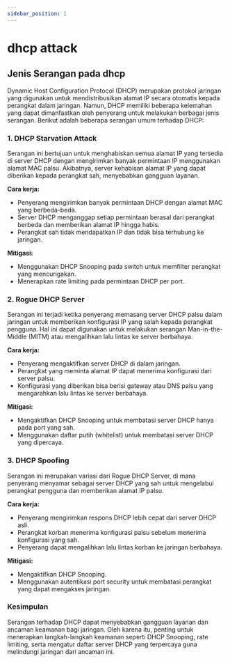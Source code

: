 ```yaml
---
sidebar_position: 1
---
```


# dhcp attack

## Jenis Serangan pada dhcp

Dynamic Host Configuration Protocol (DHCP) merupakan protokol jaringan yang digunakan untuk mendistribusikan alamat IP secara otomatis kepada perangkat dalam jaringan. Namun, DHCP memiliki beberapa kelemahan yang dapat dimanfaatkan oleh penyerang untuk melakukan berbagai jenis serangan. Berikut adalah beberapa serangan umum terhadap DHCP:

### 1. DHCP Starvation Attack
Serangan ini bertujuan untuk menghabiskan semua alamat IP yang tersedia di server DHCP dengan mengirimkan banyak permintaan IP menggunakan alamat MAC palsu. Akibatnya, server kehabisan alamat IP yang dapat diberikan kepada perangkat sah, menyebabkan gangguan layanan.

**Cara kerja:**
- Penyerang mengirimkan banyak permintaan DHCP dengan alamat MAC yang berbeda-beda.
- Server DHCP menganggap setiap permintaan berasal dari perangkat berbeda dan memberikan alamat IP hingga habis.
- Perangkat sah tidak mendapatkan IP dan tidak bisa terhubung ke jaringan.

**Mitigasi:**
- Menggunakan DHCP Snooping pada switch untuk memfilter perangkat yang mencurigakan.
- Menerapkan rate limiting pada permintaan DHCP per port.

### 2. Rogue DHCP Server
Serangan ini terjadi ketika penyerang memasang server DHCP palsu dalam jaringan untuk memberikan konfigurasi IP yang salah kepada perangkat pengguna. Hal ini dapat digunakan untuk melakukan serangan Man-in-the-Middle (MITM) atau mengalihkan lalu lintas ke server berbahaya.

**Cara kerja:**
- Penyerang mengaktifkan server DHCP di dalam jaringan.
- Perangkat yang meminta alamat IP dapat menerima konfigurasi dari server palsu.
- Konfigurasi yang diberikan bisa berisi gateway atau DNS palsu yang mengarahkan lalu lintas ke server berbahaya.

**Mitigasi:**
- Mengaktifkan DHCP Snooping untuk membatasi server DHCP hanya pada port yang sah.
- Menggunakan daftar putih (whitelist) untuk membatasi server DHCP yang dipercaya.

### 3. DHCP Spoofing
Serangan ini merupakan variasi dari Rogue DHCP Server, di mana penyerang menyamar sebagai server DHCP yang sah untuk mengelabui perangkat pengguna dan memberikan alamat IP palsu.

**Cara kerja:**
- Penyerang mengirimkan respons DHCP lebih cepat dari server DHCP asli.
- Perangkat korban menerima konfigurasi palsu sebelum menerima konfigurasi yang sah.
- Penyerang dapat mengalihkan lalu lintas korban ke jaringan berbahaya.

**Mitigasi:**
- Mengaktifkan DHCP Snooping.
- Menggunakan autentikasi port security untuk membatasi perangkat yang dapat mengakses jaringan.

### Kesimpulan
Serangan terhadap DHCP dapat menyebabkan gangguan layanan dan ancaman keamanan bagi jaringan. Oleh karena itu, penting untuk menerapkan langkah-langkah keamanan seperti DHCP Snooping, rate limiting, serta mengatur daftar server DHCP yang terpercaya guna melindungi jaringan dari ancaman ini.